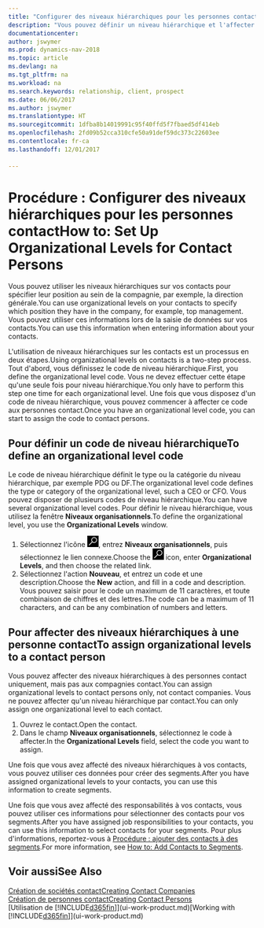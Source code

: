 ```yaml
---
title: "Configurer des niveaux hiérarchiques pour les personnes contact"
description: "Vous pouvez définir un niveau hiérarchique et l'affecter à vos contacts pour indiquer leur position au sein de leur compagnie, par exemple, la direction générale."
documentationcenter: 
author: jswymer
ms.prod: dynamics-nav-2018
ms.topic: article
ms.devlang: na
ms.tgt_pltfrm: na
ms.workload: na
ms.search.keywords: relationship, client, prospect
ms.date: 06/06/2017
ms.author: jswymer
ms.translationtype: HT
ms.sourcegitcommit: 1dfba8b14019991c95f40ffd5f7fbaed5df414eb
ms.openlocfilehash: 2fd09b52cca310cfe50a91def59dc373c22603ee
ms.contentlocale: fr-ca
ms.lasthandoff: 12/01/2017

---
```

# <a name="how-to-set-up-organizational-levels-for-contact-persons"></a><span data-ttu-id="89512-103">Procédure : Configurer des niveaux hiérarchiques pour les personnes contact</span><span class="sxs-lookup"><span data-stu-id="89512-103">How to: Set Up Organizational Levels for Contact Persons</span></span>
<span data-ttu-id="89512-104">Vous pouvez utiliser les niveaux hiérarchiques sur vos contacts pour spécifier leur position au sein de la compagnie, par exemple, la direction générale.</span><span class="sxs-lookup"><span data-stu-id="89512-104">You can use organizational levels on your contacts to specify which position they have in the company, for example, top management.</span></span> <span data-ttu-id="89512-105">Vous pouvez utiliser ces informations lors de la saisie de données sur vos contacts.</span><span class="sxs-lookup"><span data-stu-id="89512-105">You can use this information when entering information about your contacts.</span></span>

<span data-ttu-id="89512-106">L'utilisation de niveaux hiérarchiques sur les contacts est un processus en deux étapes.</span><span class="sxs-lookup"><span data-stu-id="89512-106">Using organizational levels on contacts is a two-step process.</span></span> <span data-ttu-id="89512-107">Tout d'abord, vous définissez le code de niveau hiérarchique.</span><span class="sxs-lookup"><span data-stu-id="89512-107">First, you define the organizational level code.</span></span> <span data-ttu-id="89512-108">Vous ne devez effectuer cette étape qu'une seule fois pour niveau hiérarchique.</span><span class="sxs-lookup"><span data-stu-id="89512-108">You only have to perform this step one time for each organizational level.</span></span> <span data-ttu-id="89512-109">Une fois que vous disposez d'un code de niveau hiérarchique, vous pouvez commencer à affecter ce code aux personnes contact.</span><span class="sxs-lookup"><span data-stu-id="89512-109">Once you have an organizational level code, you can start to assign the code to contact persons.</span></span>

## <a name="to-define-an-organizational-level-code"></a><span data-ttu-id="89512-110">Pour définir un code de niveau hiérarchique</span><span class="sxs-lookup"><span data-stu-id="89512-110">To define an organizational level code</span></span>
<span data-ttu-id="89512-111">Le code de niveau hiérarchique définit le type ou la catégorie du niveau hiérarchique, par exemple PDG ou DF.</span><span class="sxs-lookup"><span data-stu-id="89512-111">The organizational level code defines the type or category of the organizational level, such a CEO  or CFO.</span></span> <span data-ttu-id="89512-112">Vous pouvez disposer de plusieurs codes de niveau hiérarchique.</span><span class="sxs-lookup"><span data-stu-id="89512-112">You can have several organizational level codes.</span></span> <span data-ttu-id="89512-113">Pour définir le niveau hiérarchique, vous utilisez la fenêtre **Niveaux organisationnels**.</span><span class="sxs-lookup"><span data-stu-id="89512-113">To define the organizational level, you use the **Organizational Levels** window.</span></span>

1. <span data-ttu-id="89512-114">Sélectionnez l'icône ![Page ou état pour la recherche](media/ui-search/search_small.png "icône Page ou état pour la recherche"), entrez **Niveaux organisationnels**, puis sélectionnez le lien connexe.</span><span class="sxs-lookup"><span data-stu-id="89512-114">Choose the ![Search for Page or Report](media/ui-search/search_small.png "Search for Page or Report icon") icon, enter **Organizational Levels**, and then choose the related link.</span></span>
2. <span data-ttu-id="89512-115">Sélectionnez l'action **Nouveau**, et entrez un code et une description.</span><span class="sxs-lookup"><span data-stu-id="89512-115">Choose the **New** action, and fill in a code and description.</span></span> <span data-ttu-id="89512-116">Vous pouvez saisir pour le code un maximum de 11 caractères, et toute combinaison de chiffres et des lettres.</span><span class="sxs-lookup"><span data-stu-id="89512-116">The code can be a maximum of 11 characters, and can be any combination of numbers and letters.</span></span>

## <a name="to-assign-organizational-levels-to-a-contact-person"></a><span data-ttu-id="89512-117">Pour affecter des niveaux hiérarchiques à une personne contact</span><span class="sxs-lookup"><span data-stu-id="89512-117">To assign organizational levels to a contact person</span></span>
<span data-ttu-id="89512-118">Vous pouvez affecter des niveaux hiérarchiques à des personnes contact uniquement, mais pas aux compagnies contact.</span><span class="sxs-lookup"><span data-stu-id="89512-118">You can assign organizational levels to contact persons only, not contact companies.</span></span> <span data-ttu-id="89512-119">Vous ne pouvez affecter qu'un niveau hiérarchique par contact.</span><span class="sxs-lookup"><span data-stu-id="89512-119">You can only assign one organizational level to each contact.</span></span>

1. <span data-ttu-id="89512-120">Ouvrez le contact.</span><span class="sxs-lookup"><span data-stu-id="89512-120">Open the contact.</span></span>
2. <span data-ttu-id="89512-121">Dans le champ **Niveaux organisationnels**, sélectionnez le code à affecter.</span><span class="sxs-lookup"><span data-stu-id="89512-121">In the **Organizational Levels** field, select the code you want to assign.</span></span>

<span data-ttu-id="89512-122">Une fois que vous avez affecté des niveaux hiérarchiques à vos contacts, vous pouvez utiliser ces données pour créer des segments.</span><span class="sxs-lookup"><span data-stu-id="89512-122">After you have assigned organizational levels to your contacts, you can use this information to create segments.</span></span>

<span data-ttu-id="89512-123">Une fois que vous avez affecté des responsabilités à vos contacts, vous pouvez utiliser ces informations pour sélectionner des contacts pour vos segments.</span><span class="sxs-lookup"><span data-stu-id="89512-123">After you have assigned job responsibilities to your contacts, you can use this information to select contacts for your segments.</span></span> <span data-ttu-id="89512-124">Pour plus d'informations, reportez-vous à [Procédure : ajouter des contacts à des segments](marketing-add-contact-segment.md).</span><span class="sxs-lookup"><span data-stu-id="89512-124">For more information, see [How to: Add Contacts to Segments](marketing-add-contact-segment.md).</span></span>

## <a name="see-also"></a><span data-ttu-id="89512-125">Voir aussi</span><span class="sxs-lookup"><span data-stu-id="89512-125">See Also</span></span>
[<span data-ttu-id="89512-126">Création de sociétés contact</span><span class="sxs-lookup"><span data-stu-id="89512-126">Creating Contact Companies</span></span>](marketing-create-contact-companies.md)  
[<span data-ttu-id="89512-127">Création de personnes contact</span><span class="sxs-lookup"><span data-stu-id="89512-127">Creating Contact Persons</span></span>](marketing-create-contact-persons.md)  
<span data-ttu-id="89512-128">[Utilisation de [!INCLUDE[d365fin](includes/d365fin_md.md)]](ui-work-product.md)</span><span class="sxs-lookup"><span data-stu-id="89512-128">[Working with [!INCLUDE[d365fin](includes/d365fin_md.md)]](ui-work-product.md)</span></span>  

